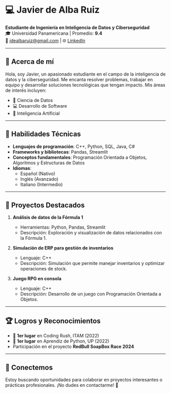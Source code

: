 # 💻 Javier de Alba Ruiz

**Estudiante de Ingeniería en Inteligencia de Datos y Ciberseguridad**  
🎓 Universidad Panamericana | Promedio: **9.4**  
📧 jdealbaruiz@gmail.com | 🌐 [LinkedIn](https://www.linkedin.com/)  

---

## 👋 Acerca de mí

Hola, soy Javier, un apasionado estudiante en el campo de la inteligencia de datos y la ciberseguridad. Me encanta resolver problemas, trabajar en equipo y desarrollar soluciones tecnológicas que tengan impacto. Mis áreas de interés incluyen:

- 🌟 Ciencia de Datos  
- 💻 Desarrollo de Software  
- 🤖 Inteligencia Artificial  

---

## 🚀 Habilidades Técnicas

- **Lenguajes de programación**: C++, Python, SQL, Java, C#  
- **Frameworks y bibliotecas**: Pandas, Streamlit  
- **Conceptos fundamentales**: Programación Orientada a Objetos, Algoritmos y Estructuras de Datos  
- **Idiomas**:  
  - Español (Nativo)  
  - Inglés (Avanzado)  
  - Italiano (Intermedio)  

---

## 📂 Proyectos Destacados

1. **Análisis de datos de la Fórmula 1**  
   - Herramientas: Python, Pandas, Streamlit  
   - Descripción: Exploración y visualización de datos relacionados con la Fórmula 1.  

2. **Simulación de ERP para gestión de inventarios**  
   - Lenguaje: C++  
   - Descripción: Simulación que permite manejar inventarios y optimizar operaciones de stock.  

3. **Juego RPG en consola**  
   - Lenguaje: C++  
   - Descripción: Desarrollo de un juego con Programación Orientada a Objetos.  

---

## 🏆 Logros y Reconocimientos

- 🥇 **1er lugar** en Coding Rush, ITAM (2022)  
- 🥇 **1er lugar** en Aprendiz de Python, UP (2022)  
- Participación en el proyecto **RedBull SoapBox Race 2024**

---

## 🤝 Conectemos

Estoy buscando oportunidades para colaborar en proyectos interesantes o prácticas profesionales. ¡No dudes en contactarme! 🚀
